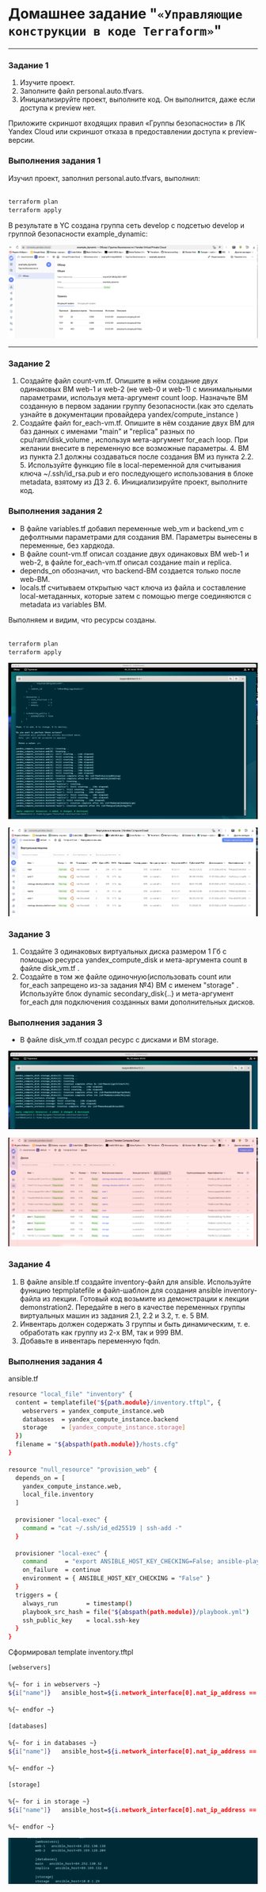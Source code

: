 # Домашнее задание "`«Управляющие конструкции в коде Terraform»`"   

---

### Задание 1

1) Изучите проект.
2) Заполните файл personal.auto.tfvars.
3) Инициализируйте проект, выполните код. Он выполнится, даже если доступа к preview нет.

Приложите скриншот входящих правил «Группы безопасности» в ЛК Yandex Cloud или скриншот отказа в предоставлении доступа к preview-версии.

### Выполнения задания 1

Изучил проект, заполнил personal.auto.tfvars, выполнил: 
 ```sh

terraform plan 
terraform apply 

```
 В результате в YC создана группа сеть develop с подсетью develop и группой безопасности example_dynamic:

 ![image.jpg](https://github.com/Byzgaev-I/Terraform-construction/blob/main/1.png) 


---

### Задание 2

1) Создайте файл count-vm.tf. Опишите в нём создание двух одинаковых ВМ web-1 и web-2 (не web-0 и web-1) с минимальными параметрами, используя мета-аргумент count loop. Назначьте ВМ созданную в первом задании группу безопасности.(как это сделать узнайте в документации провайдера yandex/compute_instance )
2) Создайте файл for_each-vm.tf. Опишите в нём создание двух ВМ для баз данных с именами "main" и "replica" разных по cpu/ram/disk_volume , используя мета-аргумент for_each loop.
При желании внесите в переменную все возможные параметры. 4. ВМ из пункта 2.1 должны создаваться после создания ВМ из пункта 2.2. 5. Используйте функцию file в local-переменной для считывания ключа ~/.ssh/id_rsa.pub и его последующего использования в блоке metadata, взятому из ДЗ 2. 6. Инициализируйте проект, выполните код.

### Выполнения задания 2

- В файле variables.tf добавил переменные web_vm и backend_vm с дефолтными параметрами для создания ВМ. 
Параметры вынесены в переменные, без хардкода.
- В файле count-vm.tf описал создание двух одинаковых ВМ web-1 и web-2, в файле for_each-vm.tf описал создание main и replica.
- depends_on обозначил, что backend-ВМ создается только после web-ВМ.
- locals.tf считываем открытыю част ключа из файла и составление local-метаданных, которые затем с помощью merge соединяются с metadata из variables ВМ.

Выполняем и видим, что ресурсы созданы.

```sh

terraform plan 
terraform apply 

```

 ![image.jpg](https://github.com/Byzgaev-I/Terraform-construction/blob/main/2.png) 

 ![image.jpg](https://github.com/Byzgaev-I/Terraform-construction/blob/main/2%2C1.png)

### Задание 3

1) Создайте 3 одинаковых виртуальных диска размером 1 Гб с помощью ресурса yandex_compute_disk и мета-аргумента count в файле disk_vm.tf .
2) Создайте в том же файле одиночную(использовать count или for_each запрещено из-за задания №4) ВМ c именем "storage" . Используйте блок dynamic secondary_disk{..} и мета-аргумент for_each для подключения созданных вами дополнительных дисков.

### Выполнения задания 3

- В файле disk_vm.tf создал ресурс с дисками и ВМ storage.
  
![image.jpg](https://github.com/Byzgaev-I/Terraform-construction/blob/main/3.png)

![image.jpg](https://github.com/Byzgaev-I/Terraform-construction/blob/main/3.1.png)


### Задание 4

1) В файле ansible.tf создайте inventory-файл для ansible. Используйте функцию tepmplatefile и файл-шаблон для создания ansible inventory-файла из лекции. Готовый код возьмите из демонстрации к лекции demonstration2. Передайте в него в качестве переменных группы виртуальных машин из задания 2.1, 2.2 и 3.2, т. е. 5 ВМ.
2) Инвентарь должен содержать 3 группы и быть динамическим, т. е. обработать как группу из 2-х ВМ, так и 999 ВМ.
3) Добавьте в инвентарь переменную fqdn.

### Выполнения задания 4

ansible.tf

```sh
resource "local_file" "inventory" {
  content = templatefile("${path.module}/inventory.tftpl", {
    webservers = yandex_compute_instance.web
    databases  = yandex_compute_instance.backend
    storage    = [yandex_compute_instance.storage]
  })
  filename = "${abspath(path.module)}/hosts.cfg"
}

resource "null_resource" "provision_web" {
  depends_on = [
    yandex_compute_instance.web,
    local_file.inventory
  ]

  provisioner "local-exec" {
    command = "cat ~/.ssh/id_ed25519 | ssh-add -"
  }

  provisioner "local-exec" {
    command     = "export ANSIBLE_HOST_KEY_CHECKING=False; ansible-playbook -i ${abspath(path.module)}/hosts.cfg ${abspath(path.module)}/playbook.yml"
    on_failure  = continue 
    environment = { ANSIBLE_HOST_KEY_CHECKING = "False" } 
  }
  triggers = {
    always_run        = timestamp()                         
    playbook_src_hash = file("${abspath(path.module)}/playbook.yml") 
    ssh_public_key    = local.ssh-key                           
  }
}
```

Cформировал template inventory.tftpl

```sh
[webservers]

%{~ for i in webservers ~}
${i["name"]}   ansible_host=${i.network_interface[0].nat_ip_address == "" ? i.network_interface[0].ip_address : i.network_interface[0].nat_ip_address}

%{~ endfor ~}

[databases]

%{~ for i in databases ~}
${i["name"]}   ansible_host=${i.network_interface[0].nat_ip_address == "" ? i.network_interface[0].ip_address : i.network_interface[0].nat_ip_address}

%{~ endfor ~}

[storage]

%{~ for i in storage ~}
${i["name"]}   ansible_host=${i.network_interface[0].nat_ip_address == "" ? i.network_interface[0].ip_address : i.network_interface[0].nat_ip_address}

%{~ endfor ~}
```

![image.jpg](https://github.com/Byzgaev-I/Terraform-construction/blob/main/4.png)


































































